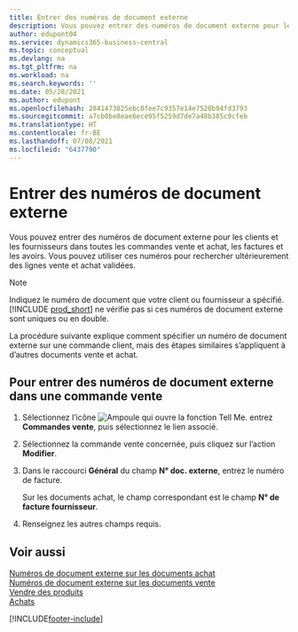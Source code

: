 ```yaml
---
title: Entrer des numéros de document externe
description: Vous pouvez entrer des numéros de document externe pour les clients et les fournisseurs dans toutes les commandes vente et achat, les factures et les avoirs. Vous pouvez utiliser ces numéros pour rechercher ultérieurement des lignes vente et achat validées.
author: edupont04
ms.service: dynamics365-business-central
ms.topic: conceptual
ms.devlang: na
ms.tgt_pltfrm: na
ms.workload: na
ms.search.keywords: ''
ms.date: 05/28/2021
ms.author: edupont
ms.openlocfilehash: 2841473825ebc0fee7c9357e14e7520b94fd3793
ms.sourcegitcommit: a7cb0be8eae6ece95f5259d7de7a48b385c9cfeb
ms.translationtype: HT
ms.contentlocale: fr-BE
ms.lasthandoff: 07/08/2021
ms.locfileid: "6437790"
---
```

# <a name="enter-external-document-numbers"></a>Entrer des numéros de document externe

Vous pouvez entrer des numéros de document externe pour les clients et les fournisseurs dans toutes les commandes vente et achat, les factures et les avoirs. Vous pouvez utiliser ces numéros pour rechercher ultérieurement des lignes vente et achat validées.  

> [!NOTE]
> Indiquez le numéro de document que votre client ou fournisseur a spécifié. [!INCLUDE [prod_short](includes/prod_short.md)] ne vérifie pas si ces numéros de document externe sont uniques ou en double.

La procédure suivante explique comment spécifier un numéro de document externe sur une commande client, mais des étapes similaires s’appliquent à d’autres documents vente et achat.

## <a name="to-enter-external-document-numbers-in-a-sales-order"></a>Pour entrer des numéros de document externe dans une commande vente  

1. Sélectionnez l’icône ![Ampoule qui ouvre la fonction Tell Me.](media/ui-search/search_small.png "Dites-moi ce que vous voulez faire") entrez **Commandes vente**, puis sélectionnez le lien associé.  
2. Sélectionnez la commande vente concernée, puis cliquez sur l’action **Modifier**.  
3. Dans le raccourci **Général** du champ **N° doc. externe**, entrez le numéro de facture.  

    Sur les documents achat, le champ correspondant est le champ **N° de facture fournisseur**.
4. Renseignez les autres champs requis.  

## <a name="see-also"></a>Voir aussi

[Numéros de document externe sur les documents achat](purchasing-ext-doc-no.md)  
[Numéros de document externe sur les documents vente](sales-how-invoice-sales.md#external-document-numbers)  
[Vendre des produits](sales-how-sell-products.md)  
[Achats](purchasing-manage-purchasing.md)  

[!INCLUDE[footer-include](includes/footer-banner.md)]
